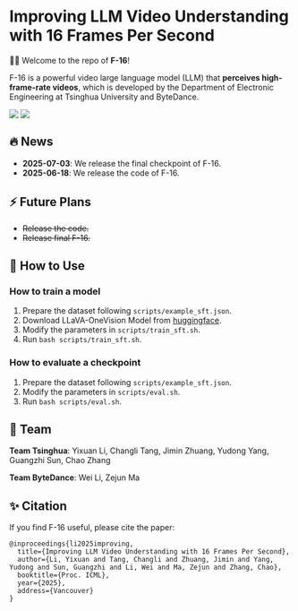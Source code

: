 # Improving LLM Video Understanding with 16 Frames Per Second

🚀🚀 Welcome to the repo of **F-16**!

F-16 is a powerful video large language model (LLM) that **perceives high-frame-rate videos**, which is developed by the Department of Electronic Engineering at Tsinghua University and ByteDance. 

<div style='display:flex; gap: 0.25rem; '>
<a href='https://arxiv.org/abs/2503.13956'><img src='https://img.shields.io/badge/F_16_paper-PDF-green'></a><a href='https://huggingface.co/tsinghua-ee/F-16'><img src='https://img.shields.io/badge/F_16-checkpoint-yellow'></a>
</div>

## 🔥 News

- **2025-07-03**: We release the final checkpoint of F-16. 
- **2025-06-18**: We release the code of F-16.

## ⚡️ Future Plans

- ~~Release the code.~~
- ~~Release final F-16.~~

## 🌈 How to Use

### How to train a model

1. Prepare the dataset following `scripts/example_sft.json`.
2. Download LLaVA-OneVision Model from [huggingface](https://huggingface.co/lmms-lab/llava-onevision-qwen2-7b-ov).
3. Modify the parameters in `scripts/train_sft.sh`.
4. Run `bash scripts/train_sft.sh`.

### How to evaluate a checkpoint

1. Prepare the dataset following `scripts/example_sft.json`.
2. Modify the parameters in `scripts/eval.sh`.
3. Run `bash scripts/eval.sh`.

## 👀 Team

**Team Tsinghua**: Yixuan Li, Changli Tang, Jimin Zhuang, Yudong Yang, Guangzhi Sun, Chao Zhang

**Team ByteDance**: Wei Li, Zejun Ma

## ✨ Citation
If you find F-16 useful, please cite the paper:

```
@inproceedings{li2025improving,
  title={Improving LLM Video Understanding with 16 Frames Per Second},
  author={Li, Yixuan and Tang, Changli and Zhuang, Jimin and Yang, Yudong and Sun, Guangzhi and Li, Wei and Ma, Zejun and Zhang, Chao},
  booktitle={Proc. ICML},
  year={2025}, 
  address={Vancouver}
}
```
